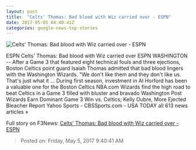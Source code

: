```yaml
---
layout: post
title:  "Celts' Thomas: Bad blood with Wiz carried over - ESPN"
date: 2017-05-05 04:40:41Z
categories: google-news-top-stories
---
```


![Celts' Thomas: Bad blood with Wiz carried over - ESPN](http://a1.espncdn.com/combiner/i?img=%2Fphoto%2F2017%2F0504%2Fr206778_1296x729_16%2D9.jpg)

ESPN Celts' Thomas: Bad blood with Wiz carried over ESPN WASHINGTON -- After a Game 3 that featured eight technical fouls and three ejections, Boston Celtics point guard Isaiah Thomas admitted that bad blood lingers with the Washington Wizards. "We don't like them and they don't like us. That's just what it ... During first season, investment in Al Horford has been a valuable one for the Boston Celtics NBA.com Wizards find the high road to beat Celtics in a Game 3 filled with bluster and bravado Washington Post Wizards Earn Dominant Game 3 Win vs. Celtics; Kelly Oubre, More Ejected Bleacher Report Yahoo Sports - CBSSports.com - USA TODAY all 613 news articles »


Full story on F3News: [Celts' Thomas: Bad blood with Wiz carried over - ESPN](http://www.f3nws.com/n/xEDF4F)

> Posted on: Friday, May 5, 2017 9:40:41 AM
